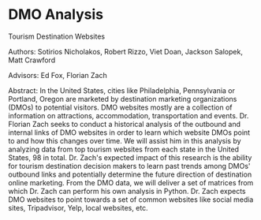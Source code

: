 # DMO Analysis

Tourism Destination Websites

Authors: Sotirios Nicholakos, Robert Rizzo, Viet Doan, Jackson Salopek, Matt Crawford

Advisors: Ed Fox, Florian Zach

Abstract: In the United States, cities like Philadelphia, Pennsylvania or Portland, Oregon are
marketed by destination marketing organizations (DMOs) to potential visitors. DMO websites
mostly are a collection of information on attractions, accommodation, transportation and events.
Dr. Florian Zach seeks to conduct a historical analysis of the outbound and internal links of
DMO websites in order to learn which website DMOs point to and how this changes over time.
We will assist him in this analysis by analyzing data from top tourism websites from each state
in the United States, 98 in total. Dr. Zach's expected impact of this research is the ability for
tourism destination decision makers to learn past trends among DMOs' outbound links and
potentially determine the future direction of destination online marketing. From the DMO data,
we will deliver a set of matrices from which Dr. Zach can perform his own analysis in Python. Dr.
Zach expects DMO websites to point towards a set of common websites like social media sites,
Tripadvisor, Yelp, local websites, etc.

